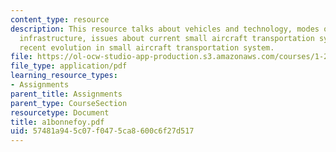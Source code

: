 ```yaml
---
content_type: resource
description: This resource talks about vehicles and technology, modes of operation,
  infrastructure, issues about current small aircraft transportation systems, and
  recent evolution in small aircraft transportation system.
file: https://ol-ocw-studio-app-production.s3.amazonaws.com/courses/1-221j-transportation-systems-fall-2004/57481a945c07f0475ca8600c6f27d517_a1bonnefoy.pdf
file_type: application/pdf
learning_resource_types:
- Assignments
parent_title: Assignments
parent_type: CourseSection
resourcetype: Document
title: a1bonnefoy.pdf
uid: 57481a94-5c07-f047-5ca8-600c6f27d517
---
```

